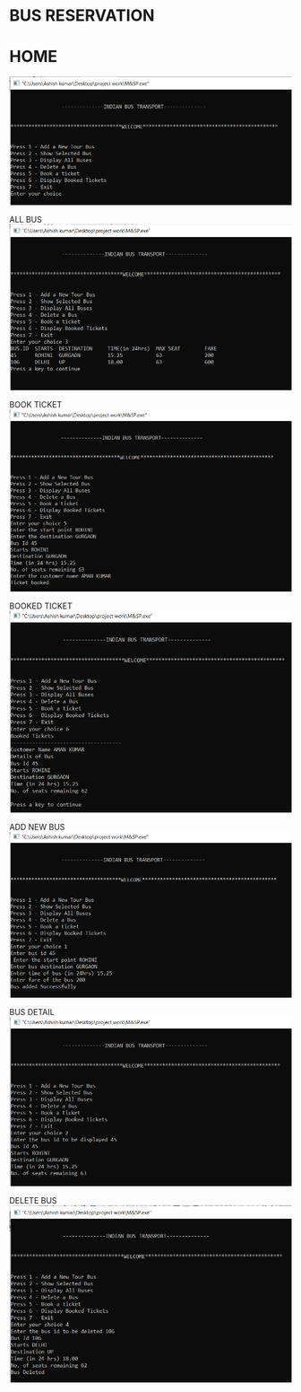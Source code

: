 # BUS RESERVATION 

# HOME
![image](/ScreenShots/home.png)

ALL BUS 
![image](/ScreenShots/all_bus.png)

BOOK TICKET
![image](/ScreenShots/book_ticket.png)

BOOKED TICKET
![image](/ScreenShots/booked_ticket.png)

ADD NEW BUS
![image](/ScreenShots/add_new_bus.png)

BUS DETAIL
![image](/ScreenShots/bus_detail_id.png)

DELETE BUS
![image](/ScreenShots/delete_bus.png)


